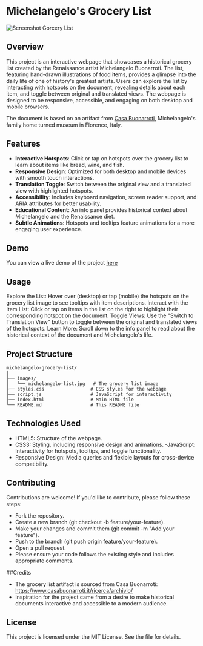 # Michelangelo's Grocery List

![Screenshot Gorcery List](https://github.com/user-attachments/assets/d51158f7-7035-49e2-abaa-f1a0d52f80b7)

## Overview
This project is an interactive webpage that showcases a historical grocery list created by the Renaissance artist Michelangelo Buonarroti. The list, featuring hand-drawn illustrations of food items, provides a glimpse into the daily life of one of history's greatest artists. Users can explore the list by interacting with hotspots on the document, revealing details about each item, and toggle between original and translated views. The webpage is designed to be responsive, accessible, and engaging on both desktop and mobile browsers.

The document is based on an artifact from [Casa Buonarroti](https://www.casabuonarroti.it), Michelangelo's family home turned museum in Florence, Italy.

## Features
- **Interactive Hotspots**: Click or tap on hotspots over the grocery list to learn about items like bread, wine, and fish.
- **Responsive Design**: Optimized for both desktop and mobile devices with smooth touch interactions.
- **Translation Toggle**: Switch between the original view and a translated view with highlighted hotspots.
- **Accessibility**: Includes keyboard navigation, screen reader support, and ARIA attributes for better usability.
- **Educational Content**: An info panel provides historical context about Michelangelo and the Renaissance diet.
- **Subtle Animations**: Hotspots and tooltips feature animations for a more engaging user experience.

## Demo
You can view a live demo of the project [here](#)

## Usage
Explore the List: Hover over (desktop) or tap (mobile) the hotspots on the grocery list image to see tooltips with item descriptions.
Interact with the Item List: Click or tap on items in the list on the right to highlight their corresponding hotspot on the document.
Toggle Views: Use the "Switch to Translation View" button to toggle between the original and translated views of the hotspots.
Learn More: Scroll down to the info panel to read about the historical context of the document and Michelangelo's life.

## Project Structure
```
michelangelo-grocery-list/
│
├── images/
│   └── michelangelo-list.jpg   # The grocery list image
├── styles.css                 # CSS styles for the webpage
├── script.js                  # JavaScript for interactivity
├── index.html                 # Main HTML file
└── README.md                  # This README file
```

## Technologies Used
- HTML5: Structure of the webpage.
- CSS3: Styling, including responsive design and animations.
-JavaScript: Interactivity for hotspots, tooltips, and toggle functionality.
- Responsive Design: Media queries and flexible layouts for cross-device compatibility.

## Contributing
Contributions are welcome! If you'd like to contribute, please follow these steps:

- Fork the repository.
- Create a new branch (git checkout -b feature/your-feature).
- Make your changes and commit them (git commit -m "Add your feature").
- Push to the branch (git push origin feature/your-feature).
- Open a pull request.
- Please ensure your code follows the existing style and includes appropriate comments.

##Credits
- The grocery list artifact is sourced from Casa Buonarroti: https://www.casabuonarroti.it/ricerca/archivio/
- Inspiration for the project came from a desire to make historical documents interactive and accessible to a modern audience.

## License
This project is licensed under the MIT License. See the  file for details.

